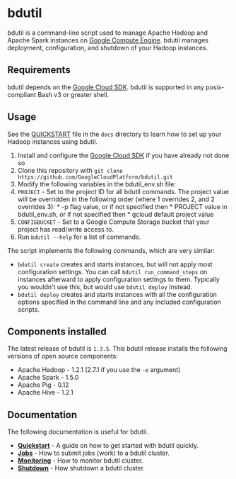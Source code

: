 # bdutil

bdutil is a command-line script used to manage Apache Hadoop and Apache Spark instances on [Google Compute Engine](https://cloud.google.com/compute). bdutil manages deployment, configuration, and shutdown of your Hadoop instances.

## Requirements

bdutil depends on the [Google Cloud SDK](https://cloud.google.com/sdk). bdutil is supported in any posix-compliant Bash v3 or greater shell.

## Usage

See the [QUICKSTART](/docs/QUICKSTART.md) file in the `docs` directory to learn how to set up your Hadoop instances using bdutil.

1. Install and configure the [Google Cloud SDK](https://cloud.google.com/sdk) if you have already not done so
1. Clone this repository with `git clone https://github.com/GoogleCloudPlatform/bdutil.git`
1. Modify the following variables in the bdutil_env.sh file:
  1. `PROJECT` - Set to the project ID for all bdutil commands. The project value will be overridden in the following order (where 1 overrides 2, and 2 overrides 3):
    * -p flag value, or if not specified then
    * PROJECT value in bdutil_env.sh, or if not specified then
    * gcloud default project value
  1. `CONFIGBUCKET` - Set to a Google Compute Storage bucket that your project has read/write access to.
1. Run `bdutil --help` for a list of commands.

The script implements the following commands, which are very similar:

* `bdutil create` creates and starts instances, but will not apply most configuration settings. You can call `bdutil run_command_steps` on instances afterward to apply configuration settings to them. Typically you wouldn't use this, but would use `bdutil deploy` instead.
* `bdutil deploy` creates and starts instances with all the configuration options specified in the command line and any included configuration scripts.

## Components installed

The latest release of bdutil is `1.3.5`. This bdutil release installs the following versions of open source components:

* Apache Hadoop - 1.2.1 (2.7.1 if you use the `-e` argument)
* Apache Spark - 1.5.0
* Apache Pig - 0.12
* Apache Hive - 1.2.1

## Documentation

The following documentation is useful for bdutil.

* **[Quickstart](/docs/QUICKSTART.md)** - A guide on how to get started with bdutil quickly.
* **[Jobs](/docs/JOBS.md)** - How to submit jobs (work) to a bdutil cluster.
* **[Monitoring](/docs/MONITORING.md)** - How to monitor bdutil cluster.
* **[Shutdown](/docs/SHUTDOWN.md)** - How shutdown a bdutil cluster.
